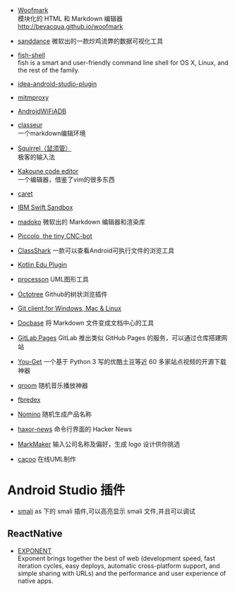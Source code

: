 
* [Woofmark](http://bevacqua.github.io/woofmark)   
  模块化的 HTML 和 Markdown 编辑器   
  http://bevacqua.github.io/woofmark
  
* [sanddance](https://www.sanddance.ms/)
  微软出的一款炒鸡流弊的数据可视化工具

* [fish-shell](http://fishshell.com/)    
  fish is a smart and user-friendly command line
shell for OS X, Linux, and the rest of the family.

* [idea-android-studio-plugin](https://github.com/Haehnchen/idea-android-studio-plugin)

* [mitmproxy](https://mitmproxy.org/)
* [AndroidWiFiADB](https://github.com/pedrovgs/AndroidWiFiADB) 
* [classeur](http://classeur.io/)    
一个markdown编辑环境
* [Squirrel（鼠须管）](http://forrestchang.github.io/2015/10/31/squirrel-recommended/)    
极客的输入法

* [Kakoune code editor](http://kakoune.org/)    
 一个编辑器，借鉴了vim的很多东西

* [caret](http://caret.io/)

* [IBM Swift Sandbox](http://swiftlang.ng.bluemix.net/#/repl)
* [madoko](https://www.madoko.net/)
  微软出的 Markdown 编辑器和渲染库

* [Piccolo, the tiny CNC-bot](http://www.piccolo.cc/)
* [ClassShark](https://github.com/google/android-classyshark)
一款可以查看Android可执行文件的浏览工具

* [Kotlin Edu Plugin](https://plus.google.com/+PhilippeBreault/posts/GyYyANjxNE3)

* [processon](http://www.processon.com/)
UML图形工具

* [Octotree](https://chrome.google.com/webstore/detail/octotree/bkhaagjahfmjljalopjnoealnfndnagc) Github的树状浏览插件

* [Git client,for Windows, Mac & Linux](https://www.gitkraken.com/download)

* [Docbase](https://github.com/appbaseio/docbase) 
将 Markdown 文件变成文档中心的工具

* [GitLab Pages](http://pages.gitlab.io/?utm_source=next.36kr.com) 
GitLab 推出类似 GitHub Pages 的服务，可以通过仓库搭建网站

* [You-Get](https://you-get.org/) 
一个基于 Python 3 写的优酷土豆等近 60 多家站点视频的开源下载神器

* [qroom](http://qroom.co/)
随机音乐播放神器 

* [fbredex](http://fbredex.com/) 

* [Nomino](http://carrapide.com/nomino/?utm_source=next.36kr.com) 随机生成产品名称
* [haxor-news](https://github.com/donnemartin/haxor-news?utm_source=next.36kr.com)
命令行界面的 Hacker News

* [MarkMaker](http://emblemmatic.org/markmaker/#/) 
输入公司名称及偏好，生成 logo 设计供你挑选 

* [cacoo](https://cacoo.com/getstarted/) 在线UML制作


# Android Studio 插件

* [smali](https://github.com/JesusFreke/smali/wiki)
as 下的 smali 插件,可以高亮显示 smali 文件,并且可以调试

## ReactNative
* [EXPONENT](https://exponentjs.com/)    
 Exponent brings together the best of web (development speed, fast iteration cycles, easy deploys, automatic cross-platform support, and simple sharing with URLs) and the performance and user experience of native apps.



